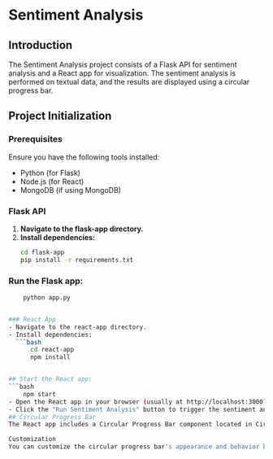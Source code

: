 # Sentiment Analysis

## Introduction
The Sentiment Analysis project consists of a Flask API for sentiment analysis and a React app for visualization. The sentiment analysis is performed on textual data, and the results are displayed using a circular progress bar.

## Project Initialization

### Prerequisites
Ensure you have the following tools installed:
- Python (for Flask)
- Node.js (for React)
- MongoDB (if using MongoDB)

### Flask API
1. **Navigate to the flask-app directory.**
2. **Install dependencies:**
   ```bash
   cd flask-app
   pip install -r requirements.txt
   
### Run the Flask app:
```bash
    python app.py


### React App
- Navigate to the react-app directory.
- Install dependencies:
  ```bash
      cd react-app
      npm install


## Start the React app:
```bash
    npm start
- Open the React app in your browser (usually at http://localhost:3000).
- Click the "Run Sentiment Analysis" button to trigger the sentiment analysis process.
## Circular Progress Bar
The React app includes a Circular Progress Bar component located in CircularProgressBar.js. This component fetches sentiment analysis results from the Flask API.

Customization
You can customize the circular progress bar's appearance and behavior by modifying the CSS in the CircularProgressBar.css file.

